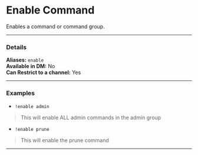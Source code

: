 # Enable Command

Enables a command or command group.
***
### Details

**Aliases:** `enable`   
**Available in DM:** No   
**Can Restrict to a channel:** Yes
***
### Examples

* `!enable admin`  
> This will enable ALL admin commands in the admin group
* `!enable prune`  
> This will enable the prune command
***
